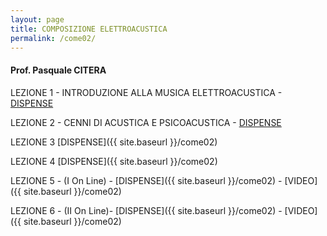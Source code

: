 ```yaml
---
layout: page
title: COMPOSIZIONE ELETTROACUSTICA
permalink: /come02/
---
```


#### Prof. Pasquale CITERA

LEZIONE 1 - INTRODUZIONE ALLA MUSICA ELETTROACUSTICA -
<a href="https://www.academia.edu/21693947/MASTER_DI_ESECUZIONE_ED_INTERPRETAZIONE_DELLA_MUSICA_CONTEMPORANEA_-_LEZIONE_I_-_INTRODUZIONE_E_STORIA_DELLA_MUSICA_ELETTROACUSTICA" target="_blank">DISPENSE</a> 

LEZIONE 2 - CENNI DI ACUSTICA E PSICOACUSTICA -
<a href="https://www.academia.edu/22305517/MASTER_DI_ESECUZIONE_ED_INTERPRETAZIONE_DELLA_MUSICA_CONTEMPORANEA_-_LEZIONE_II_-_ACUSTICA_E_PSICOACUSTICA" target="_blank">DISPENSE</a>


LEZIONE 3
[DISPENSE]({{ site.baseurl }}/come02)

LEZIONE 4
[DISPENSE]({{ site.baseurl }}/come02)

LEZIONE 5 - (I On Line) -
[DISPENSE]({{ site.baseurl }}/come02) - [VIDEO]({{ site.baseurl }}/come02)

LEZIONE 6 - (II On Line)-
[DISPENSE]({{ site.baseurl }}/come02) - [VIDEO]({{ site.baseurl }}/come02)
